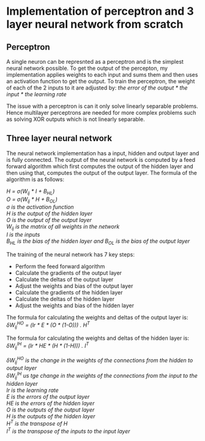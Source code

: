 # **Implementation of perceptron and 3 layer neural network from scratch**

## **Perceptron**
A single neuron can be represnted as a perceptron and is the simplest neural network possible.
To get the output of the percepton, my implementation applies weights to each input and sums them and then uses an activation function to get the output.
To train the perceptron, the weight of each of the 2 inputs to it are adjusted by: *the error of the output \* the input \* the learning rate*

The issue with a perceptron is can it only solve linearly separable problems. Hence multilayer perceptrons are needed for more complex problems such as solving XOR outputs which is not linearly separable.


## **Three layer neural network**
The neural network implementation has a input, hidden and output layer and is fully connected. The output of the neural network is computed by a feed forward algorithm which first computes the output of the hidden layer and then using that, computes the output of the output layer. The formula of the algorithm is as follows:    

*H = &sigma;(W<sub>ij</sub> * I + B<sub>HL</sub>)*     
*O =  &sigma;(W<sub>ij</sub> * H + B<sub>OL</sub>)*      
*&sigma; is the activation function*    
*H is the output of the hidden layer*    
*O is the output of the output layer*     
*W<sub>ij</sub> is the matrix of all weights in the network*      
*I is the inputs*    
*B<sub>HL</sub> is the bias of the hidden layer and B<sub>OL</sub> is the bias of the output layer*       

The training of the neural network has 7 key steps:
* Perform the feed forward algorithm
* Calculate the gradients of the output layer
* Calculate the deltas of the output layer
* Adjust the weights and bias of the output layer
* Calculate the gradients of the hidden layer
* Calculate the deltas of the hidden layer
* Adjust the weights and bias of the hidden layer

The formula for calculating the weights and deltas of the output layer is:    
*&delta;W<sub>ij</sub><sup>HO</sup> = (lr * E * (O * (1-O))) . H<sup>T</sup>*   

The formula for calculating the weights and deltas of the hidden layer is:   
*&delta;W<sub>ij</sub><sup>IH</sup> = (lr * HE * (H * (1-H))) . I<sup>T</sup>*     

*&delta;W<sub>ij</sub><sup>HO</sup> is the change in the weights of the connections from the hidden to output layer*     
*&delta;W<sub>ij</sub><sup>IH</sup> us tge change in the weights of the connections from the input to the hidden layer*   
*lr is the learning rate*   
*E is the errors of the output layer*   
*HE is the errors of the hidden layer*    
*O is the outputs of the output layer*     
*H is the outputs of the hidden layer*   
*H<sup>T</sup> is the transpose of H*    
*I<sup>T</sup> is the transpose of the inputs to the input layer*     

